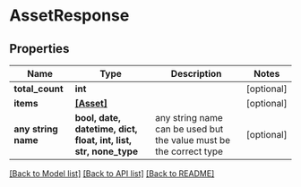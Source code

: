 # AssetResponse


## Properties
Name | Type | Description | Notes
------------ | ------------- | ------------- | -------------
**total_count** | **int** |  | [optional] 
**items** | [**[Asset]**](Asset.md) |  | [optional] 
**any string name** | **bool, date, datetime, dict, float, int, list, str, none_type** | any string name can be used but the value must be the correct type | [optional]

[[Back to Model list]](../README.md#documentation-for-models) [[Back to API list]](../README.md#documentation-for-api-endpoints) [[Back to README]](../README.md)


